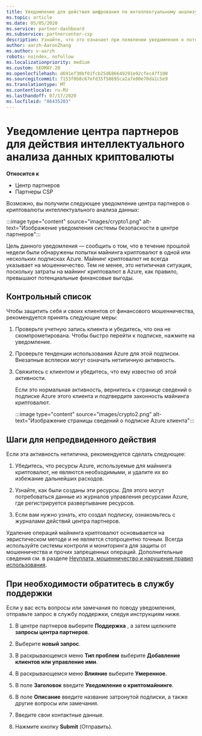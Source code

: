 ```yaml
---
title: Уведомление для действия шифрования по интеллектуальному анализу
ms.topic: article
ms.date: 05/05/2020
ms.service: partner-dashboard
ms.subservice: partnercenter-csp
description: Узнайте, что это означает при появлении уведомления о потенциальном криптовалюты интеллектуального анализа данных (или шифровании с помощью шифрования) в одной или нескольких подписках Azure.
author: aarzh-AaronZhang
ms.author: v-aarzh
robots: noindex, nofollow
ms.localizationpriority: medium
ms.custom: SEOMAY.20
ms.openlocfilehash: d691ef30bf01fcb25d686649291e92cfec47f100
ms.sourcegitcommit: 7153f0b8c67efd35f58695ca2a7e00e70da1c5e9
ms.translationtype: MT
ms.contentlocale: ru-RU
ms.lasthandoff: 07/17/2020
ms.locfileid: "86435203"
---
```

# <a name="partner-center-notification-for-cryptocurrency-mining-activity"></a>Уведомление центра партнеров для действия интеллектуального анализа данных криптовалюты

**Относится к**

-  Центр партнеров
-  Партнеры CSP

Возможно, вы получили следующее уведомление центра партнеров о криптовалюты интеллектуального анализа данных:

:::image type="content" source="images/crypto1.png" alt-text="Изображение уведомления системы безопасности в центре партнеров":::

Цель данного уведомления — сообщить о том, что в течение прошлой недели были обнаружены попытки майнинга криптовалют в одной или нескольких подписках Azure. Майнинг криптовалют не всегда указывает на мошенничество. Тем не менее, это нетипичная ситуация, поскольку затраты на майнинг криптовалют в Azure, как правило, превышают потенциальные финансовые выгоды.

## <a name="checklist"></a>Контрольный список

Чтобы защитить себя и своих клиентов от финансового мошенничества, рекомендуется принять следующие меры:

1. Проверьте учетную запись клиента и убедитесь, что она не скомпрометирована. Чтобы быстро перейти к подписке, нажмите на уведомление.

2. Проверьте тенденции использования Azure для этой подписки. Внезапные всплески могут означать нетипичную активность.

3. Свяжитесь с клиентом и убедитесь, что ему известно об этой активности.

   Если это нормальная активность, вернитесь к странице сведений о подписке Azure этого клиента и подтвердите законность майнинга криптовалют.

   :::image type="content" source="images/crypto2.png" alt-text="Изображение страницы сведений о подписке Azure клиента":::

## <a name="steps-for-unexpected-activity"></a>Шаги для непредвиденного действия

Если эта активность нетипична, рекомендуется сделать следующее:

1. Убедитесь, что ресурсы Azure, используемые для майнинга криптовалют, не являются необходимыми, и удалите их во избежание дальнейших расходов.

2. Узнайте, как были созданы эти ресурсы. Для этого могут потребоваться данные из журналов управления ресурсами Azure, где регистрируется развертывание ресурсов.

3. Если вам нужно узнать, кто создал подписку, ознакомьтесь с журналами действий центра партнеров.

Удаление операций майнинга криптовалют основывается на эвристическом методе и не является стопроцентно точным. Всегда используйте системы контроля и мониторинга для защиты от мошенничества и прочих запрещенных операций. Дополнительные сведения см. в разделе [Неуплата, мошенничество и нарушение правил использования](https://docs.microsoft.com/partner-center/non-payment--fraud--or-misuse).

## <a name="contact-support-if-needed"></a>При необходимости обратитесь в службу поддержки

Если у вас есть вопросы или замечания по поводу уведомления, отправьте запрос в службу поддержки, следуя инструкциям ниже.

1. В центре партнеров выберите **Поддержка** , а затем щелкните **запросы центра партнеров**.

2. Выберите **новый запрос**. 

3. В раскрывающемся меню **Тип проблем** выберите **Добавление клиентов или управление ими**.

4. В раскрывающемся меню **Влияние** выберите **Умеренное**.

5. В поле **Заголовок** введите **Уведомление о криптомайнинге**.

6. В поле **Описание** введите название затронутой подписки, а также другие вопросы или замечания.

7. Введите свои контактные данные.

8. Нажмите кнопку **Submit** (Отправить).
